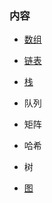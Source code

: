 
### 内容

* [数组](01_Array)

* [链表](02_List)

* [栈](03_Stack)

* 队列

* 矩阵

* 哈希

* 树

* [图](08_Graph)
